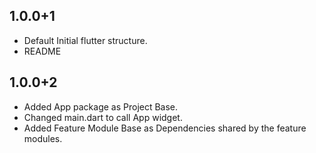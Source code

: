 ## 1.0.0+1

* Default Initial flutter structure.
* README

## 1.0.0+2

* Added App package as Project Base.
* Changed main.dart to call App widget.
* Added Feature Module Base as Dependencies shared by the feature modules.
